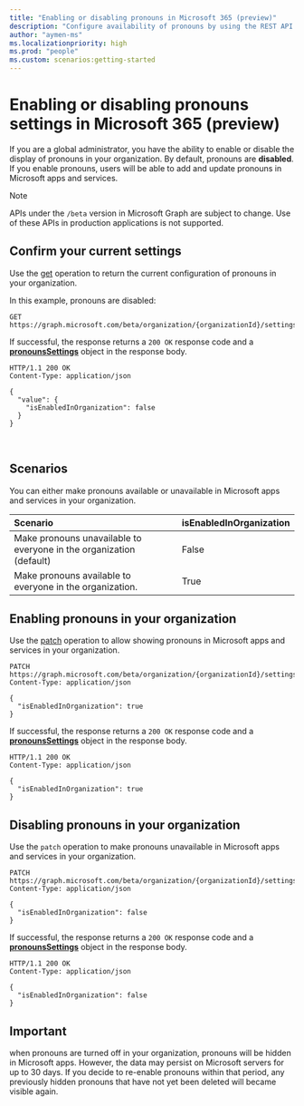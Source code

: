 ```yaml
---
title: "Enabling or disabling pronouns in Microsoft 365 (preview)"
description: "Configure availability of pronouns by using the REST API pronounsSettings resource."
author: "aymen-ms"
ms.localizationpriority: high
ms.prod: "people"
ms.custom: scenarios:getting-started
---
```


# Enabling or disabling pronouns settings in Microsoft 365 (preview)

If you are a global administrator, you have the ability to enable or disable the display of pronouns in your organization. By default, pronouns are **disabled**. If you enable pronouns, users will be able to add and update pronouns in Microsoft apps and services.

> [!NOTE]
> APIs under the `/beta` version in Microsoft Graph are subject to change. Use of these APIs in production applications is not supported.

## Confirm your current settings

Use the [get](/graph/api/pronounssettings-get?view=graph-rest-beta&preserve-view=true) operation to return the current configuration of pronouns in your organization.

In this example, pronouns are disabled: 

``` http
GET https://graph.microsoft.com/beta/organization/{organizationId}/settings/pronouns
```

If successful, the response returns a `200 OK` response code and a [**pronounsSettings**](/graph/resources/pronounssettings?view=graph-rest-beta&preserve-view=true) object in the response body.

``` http
HTTP/1.1 200 OK
Content-Type: application/json

{
  "value": {
    "isEnabledInOrganization": false
  }
}
```
 
## Scenarios

You can either make pronouns available or unavailable in Microsoft apps and services in your organization.

|Scenario | isEnabledInOrganization|
|:---|:---|
|Make pronouns unavailable to everyone in the organization (default) | False|
|Make pronouns available to everyone in the organization. | True|


## Enabling pronouns in your organization

Use the [patch](/graph/api/pronounssettings-update?view=graph-rest-beta&preserve-view=true) operation to allow showing pronouns in Microsoft apps and services in your organization.

``` http
PATCH https://graph.microsoft.com/beta/organization/{organizationId}/settings/pronouns
Content-Type: application/json

{
  "isEnabledInOrganization": true
}
```
If successful, the response returns a `200 OK` response code and a [**pronounsSettings**](/graph/resources/pronounssettings?view=graph-rest-beta&preserve-view=true) object in the response body.

``` http
HTTP/1.1 200 OK
Content-Type: application/json

{
  "isEnabledInOrganization": true
}
```

## Disabling pronouns in your organization

Use the `patch` operation to make pronouns unavailable in Microsoft apps and services in your organization.

``` http
PATCH https://graph.microsoft.com/beta/organization/{organizationId}/settings/pronouns
Content-Type: application/json

{
  "isEnabledInOrganization": false
}
```

If successful, the response returns a `200 OK` response code and a [**pronounsSettings**](/graph/resources/pronounssettings?view=graph-rest-beta&preserve-view=true) object in the response body.

``` http
HTTP/1.1 200 OK
Content-Type: application/json

{
  "isEnabledInOrganization": false
}
```

## Important

when pronouns are turned off in your organization, pronouns will be hidden in Microsoft apps. However, the data may persist on Microsoft servers for up to 30 days. If you decide to re-enable pronouns within that period, any previously hidden pronouns that have not yet been deleted will became visible again.